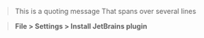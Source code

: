 > This is a quoting message
> That spans over several lines

> **File > Settings > Install JetBrains plugin**